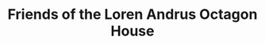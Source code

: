 ---
layout: repo
title: "Friends of the Loren Andrus Octagon House"
id: 4401
permalink: repos/4401/
---